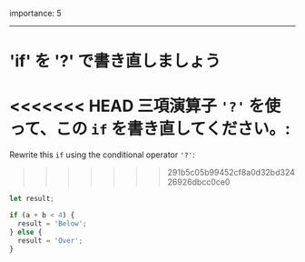 importance: 5

---

# 'if' を '?' で書き直しましょう

<<<<<<< HEAD
三項演算子 `'?'` を使って、この `if` を書き直してください。:
=======
Rewrite this `if` using the conditional operator `'?'`:
>>>>>>> 291b5c05b99452cf8a0d32bd32426926dbcc0ce0

```js
let result;

if (a + b < 4) {
  result = 'Below';
} else {
  result = 'Over';
}
```
